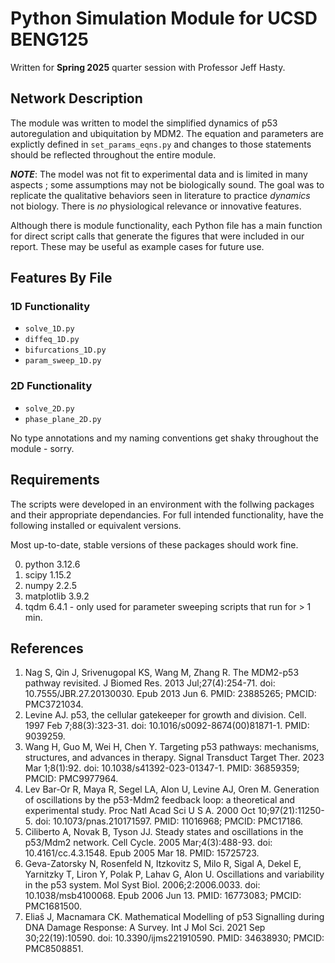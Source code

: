 # Python Simulation Module for UCSD BENG125

Written for **Spring 2025** quarter session with Professor Jeff Hasty. 

## Network Description

The module was written to model the simplified dynamics of p53 autoregulation and ubiquitation by MDM2. The equation and parameters are explictly defined in `set_params_eqns.py` and changes to those statements should be reflected throughout the entire module. 

***NOTE***: The model was not fit to experimental data and is limited in many aspects ; some assumptions may not be biologically sound. The goal was to replicate the qualitative behaviors seen in literature to practice *dynamics* not biology. There is *no* physiological relevance or innovative features.

Although there is module functionality, each Python file has a main function for direct script calls that generate the figures that were included in our report. These may be useful as example cases for future use.

## Features By File

### 1D Functionality

- `solve_1D.py`
- `diffeq_1D.py`
- `bifurcations_1D.py`
- `param_sweep_1D.py`

### 2D Functionality

- `solve_2D.py`
- `phase_plane_2D.py`

No type annotations and my naming conventions get shaky throughout the module - sorry.

## Requirements

The scripts were developed in an environment with the follwing packages and their appropriate dependancies. For full intended functionality, have the following installed or equivalent versions. 

Most up-to-date, stable versions of these packages should work fine.

0. python 3.12.6
1. scipy 1.15.2
2. numpy 2.2.5
3. matplotlib 3.9.2
4. tqdm 6.4.1 - only used for parameter sweeping scripts that run for > 1 min.

## References

1. Nag S, Qin J, Srivenugopal KS, Wang M, Zhang R. The MDM2-p53 pathway revisited. J Biomed Res. 2013 Jul;27(4):254-71. doi: 10.7555/JBR.27.20130030. Epub 2013 Jun 6. PMID: 23885265; PMCID: PMC3721034.
2. Levine AJ. p53, the cellular gatekeeper for growth and division. Cell. 1997 Feb 7;88(3):323-31. doi: 10.1016/s0092-8674(00)81871-1. PMID: 9039259.
3. Wang H, Guo M, Wei H, Chen Y. Targeting p53 pathways: mechanisms, structures, and advances in therapy. Signal Transduct Target Ther. 2023 Mar 1;8(1):92. doi: 10.1038/s41392-023-01347-1. PMID: 36859359; PMCID: PMC9977964.
4. Lev Bar-Or R, Maya R, Segel LA, Alon U, Levine AJ, Oren M. Generation of oscillations by the p53-Mdm2 feedback loop: a theoretical and experimental study. Proc Natl Acad Sci U S A. 2000 Oct 10;97(21):11250-5. doi: 10.1073/pnas.210171597. PMID: 11016968; PMCID: PMC17186.
5. Ciliberto A, Novak B, Tyson JJ. Steady states and oscillations in the p53/Mdm2 network. Cell Cycle. 2005 Mar;4(3):488-93. doi: 10.4161/cc.4.3.1548. Epub 2005 Mar 18. PMID: 15725723.
6. Geva-Zatorsky N, Rosenfeld N, Itzkovitz S, Milo R, Sigal A, Dekel E, Yarnitzky T, Liron Y, Polak P, Lahav G, Alon U. Oscillations and variability in the p53 system. Mol Syst Biol. 2006;2:2006.0033. doi: 10.1038/msb4100068. Epub 2006 Jun 13. PMID: 16773083; PMCID: PMC1681500.
7. Eliaš J, Macnamara CK. Mathematical Modelling of p53 Signalling during DNA Damage Response: A Survey. Int J Mol Sci. 2021 Sep 30;22(19):10590. doi: 10.3390/ijms221910590. PMID: 34638930; PMCID: PMC8508851.

